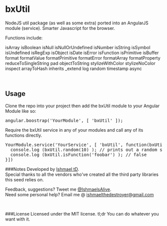 bxUtil
====

NodeJS util package (as well as some extra) ported into an AngularJS module (service). Smarter Javascript for the browser.

Functions include:

isArray
isBoolean
isNull
isNullOrUndefined
isNumber
isString
isSymbol
isUndefined
isRegExp
isObject
isDate
isError
isFunction
isPrimitive
isBuffer
format
formatValue
formatPrimitive
formatError
formatArray
formatProperty
reduceToSingleString
pad
objectToString
stylizeWithColor
stylizeNoColor
inspect
arrayToHash
inherits
_extend
log
random
timestamp
async

<br />

## Usage

Clone the repo into your project then add the bxUtil module to your Angular Module like so:

<pre>
angular.boostrap('YourModule', [ 'bxUtil' ]);
</pre>

Require the bxUtil service in any of your modules and call any of its functions directly.

<pre>
YourModule.service('YourService', [ 'bxUtil', function(bxUtil) {
  console.log (bxUtil.random(10) ); // prints out a random string with 10 characters
  console.log (bxUtil.isFunction('foobar') ); // false
}])
</pre>

###Notes
Developed by <a href='http://twitter.com/ishmaelsalive'>Ishmael tD</a>. <br />
Special thanks to all the vendors who've created all the third party libraries this seed relies on. <br />

Feedback, suggestions? Tweet me <a href='http://twitter.com/ishmaelsalive'>@IshmaelsAlive</a>. <br />
Need some personal help? Email me @ <a href='mailto:ishmaelthedestroyer@gmail.com?Subject=LazyNMean'>ishmaelthedestroyer@gmail.com</a>

<br />

###License
Licensed under the MIT license. tl;dr You can do whatever you want with it.
